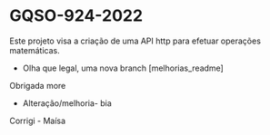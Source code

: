 # GQSO-924-2022

Este projeto visa a criação de uma API http para efetuar operações matemáticas.


- Olha que legal, uma nova branch [melhorias_readme]

Obrigada more 

- Alteração/melhoria- bia 

Corrigi - Maísa

